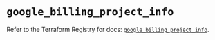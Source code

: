 # `google_billing_project_info`

Refer to the Terraform Registry for docs: [`google_billing_project_info`](https://registry.terraform.io/providers/hashicorp/google/6.50.0/docs/resources/billing_project_info).
